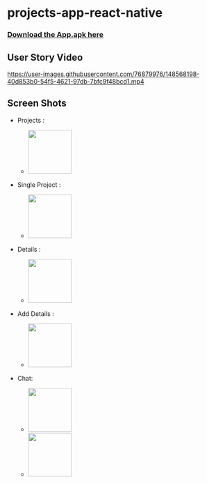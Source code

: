# projects-app-react-native
### <a href='https://expo.dev/artifacts/3dabcf91-7fc7-4c27-a5cf-007e7a04467f'>Download the App.apk here</a>

## User Story Video



https://user-images.githubusercontent.com/76879976/148568198-40d853b0-54f5-4621-97db-7bfc9f48bcd1.mp4




## Screen Shots
* Projects :
  * <img src='https://user-images.githubusercontent.com/76879976/148568458-250ef832-8d3c-49c7-8ed9-4acf4675cef7.jpg' width=100/> 
   
* Single Project :
  * <img src='https://user-images.githubusercontent.com/76879976/148568552-5b79dbf4-0b9d-4c30-a9a3-46f6e5e7f217.jpg' width=100/> 
   
* Details :
  * <img src='https://user-images.githubusercontent.com/76879976/148568677-9d34570a-5e9b-4566-9c22-00ef57840795.jpg' width=100/> 
   
* Add Details : 
  * <img src='https://user-images.githubusercontent.com/76879976/148568693-03a25310-79df-4669-8b01-e6a360d50661.jpg' width=100/> 

* Chat: 
  * <img src='https://user-images.githubusercontent.com/76879976/148568723-d6ca5998-2761-444d-a128-ee4394af2ccb.jpg' width=100/> 
  * <img src='https://user-images.githubusercontent.com/76879976/148568741-6441f123-ca46-4294-8973-061f474f6cae.jpg' width=100/>

